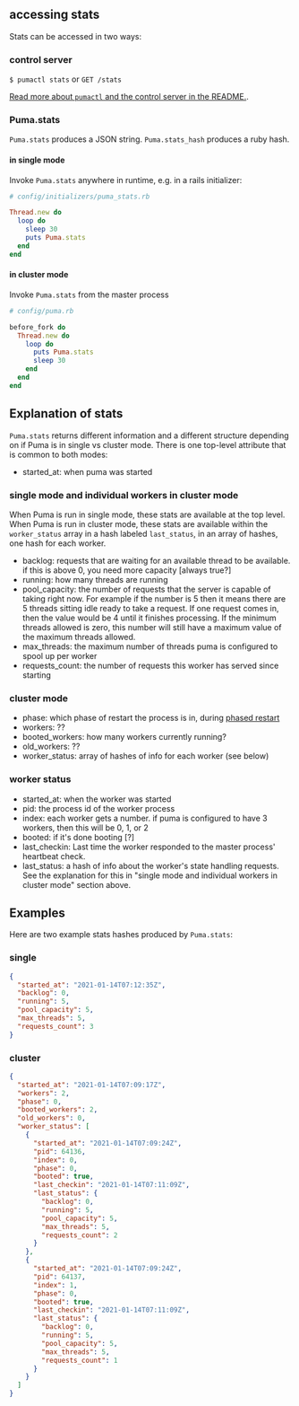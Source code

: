 ## accessing stats

Stats can be accessed in two ways:

### control server

`$ pumactl stats` or `GET /stats`

[Read more about `pumactl` and the control server in the README.](https://github.com/puma/puma#controlstatus-server).

### Puma.stats

`Puma.stats` produces a JSON string. `Puma.stats_hash` produces a ruby hash.

#### in single mode

Invoke `Puma.stats` anywhere in runtime, e.g. in a rails initializer:

```ruby
# config/initializers/puma_stats.rb

Thread.new do
  loop do
    sleep 30
    puts Puma.stats
  end
end
```

#### in cluster mode

Invoke `Puma.stats` from the master process

```ruby
# config/puma.rb

before_fork do
  Thread.new do
    loop do
      puts Puma.stats
      sleep 30
    end
  end
end
```


## Explanation of stats

`Puma.stats` returns different information and a different structure depending on if Puma is in single vs cluster mode. There is one top-level attribute that is common to both modes:

* started_at: when puma was started

### single mode and individual workers in cluster mode

When Puma is run in single mode, these stats are available at the top level. When Puma is run in cluster mode, these stats are available within the `worker_status` array in a hash labeled `last_status`, in an array of hashes, one hash for each worker.

* backlog: requests that are waiting for an available thread to be available. if this is above 0, you need more capacity [always true?]
* running: how many threads are running
* pool_capacity: the number of requests that the server is capable of taking right now. For example if the number is 5 then it means there are 5 threads sitting idle ready to take a request. If one request comes in, then the value would be 4 until it finishes processing. If the minimum threads allowed is zero, this number will still have a maximum value of the maximum threads allowed.
* max_threads: the maximum number of threads puma is configured to spool up per worker 
* requests_count: the number of requests this worker has served since starting


### cluster mode

* phase: which phase of restart the process is in, during [phased restart](https://github.com/puma/puma/blob/master/docs/restart.md)
* workers: ??
* booted_workers: how many workers currently running?
* old_workers: ??
* worker_status: array of hashes of info for each worker (see below)

### worker status

* started_at: when the worker was started
* pid: the process id of the worker process
* index: each worker gets a number. if puma is configured to have 3 workers, then this will be 0, 1, or 2
* booted: if it's done booting [?]
* last_checkin: Last time the worker responded to the master process' heartbeat check.
* last_status: a hash of info about the worker's state handling requests. See the explanation for this in "single mode and individual workers in cluster mode" section above.


## Examples

Here are two example stats hashes produced by `Puma.stats`:

### single

```json
{
  "started_at": "2021-01-14T07:12:35Z",
  "backlog": 0,
  "running": 5,
  "pool_capacity": 5,
  "max_threads": 5,
  "requests_count": 3
}
```

### cluster

```json
{
  "started_at": "2021-01-14T07:09:17Z",
  "workers": 2,
  "phase": 0,
  "booted_workers": 2,
  "old_workers": 0,
  "worker_status": [
    {
      "started_at": "2021-01-14T07:09:24Z",
      "pid": 64136,
      "index": 0,
      "phase": 0,
      "booted": true,
      "last_checkin": "2021-01-14T07:11:09Z",
      "last_status": {
        "backlog": 0,
        "running": 5,
        "pool_capacity": 5,
        "max_threads": 5,
        "requests_count": 2
      }
    },
    {
      "started_at": "2021-01-14T07:09:24Z",
      "pid": 64137,
      "index": 1,
      "phase": 0,
      "booted": true,
      "last_checkin": "2021-01-14T07:11:09Z",
      "last_status": {
        "backlog": 0,
        "running": 5,
        "pool_capacity": 5,
        "max_threads": 5,
        "requests_count": 1
      }
    }
  ]
}
```
